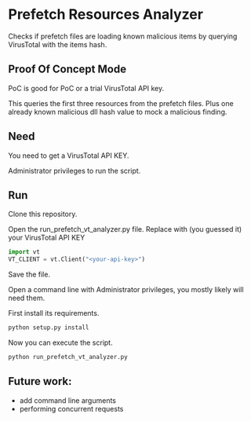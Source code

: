 # Prefetch Resources Analyzer

Checks if prefetch files are loading known malicious items by querying VirusTotal with the items hash.

## Proof Of Concept Mode
PoC is good for PoC or a trial VirusTotal API key.

This queries the first three resources from the prefetch files.
Plus one already known malicious dll hash value to mock a malicious finding.

## Need
You need to get a VirusTotal API KEY.

Administrator privileges to run the script.

## Run

Clone this repository.

Open the run_prefetch_vt_analyzer.py file.
Replace <your-api-key> with (you guessed it) your VirusTotal API KEY
```python
import vt
VT_CLIENT = vt.Client("<your-api-key>")
```
Save the file.

Open a command line with Administrator privileges, you mostly likely will need them.

First install its requirements.
```bash
python setup.py install
```

Now you can execute the script.

```bash
python run_prefetch_vt_analyzer.py
```

## Future work: 
- add command line arguments
- performing concurrent requests
